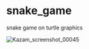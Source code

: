 # snake_game
snake game on turtle graphics

![Kazam_screenshot_00045](https://github.com/user-attachments/assets/4296a5f3-db08-4577-b2a9-92ea26f38f2d)
